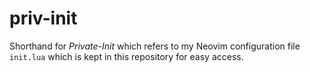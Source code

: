 # priv-init
Shorthand for *Private-Init* which refers to my Neovim configuration file `init.lua` which is kept
in this repository for easy access.
